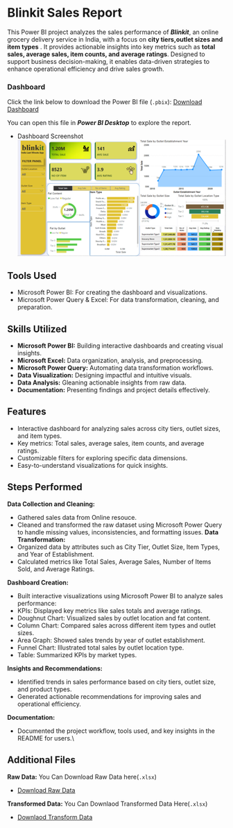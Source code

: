 
# Blinkit Sales Report

This Power BI project analyzes the sales performance of ***Blinkit***, an online grocery delivery service in India, with a focus on **city tiers,outlet sizes and item types** . It provides actionable insights into key metrics such as **total sales, average sales, item counts, and average ratings**. Designed to support business decision-making, it enables data-driven strategies to enhance operational efficiency and drive sales growth.

### Dashboard
Click the link below to download the Power BI file (`.pbix`):
[Download Dashboard](https://github.com/anuragba01/Power_bi_blinkit_sales_report/blob/main/blinkit_sale_report.pbix)

 You can open this file in ***Power BI Desktop*** to explore the report.

- Dashboard Screenshot
![Alt Text](https://github.com/anuragba01/Power_bi_blinkit_sales_report/blob/main/Blinkit_dashboard_screenshot.png)



## Tools Used
- Microsoft Power BI: For creating the dashboard and visualizations.
- Microsoft Power Query & Excel: For data transformation, cleaning, and preparation.
## Skills Utilized
- **Microsoft Power BI:** Building interactive dashboards and creating visual insights.
- **Microsoft Excel:** Data organization, analysis, and preprocessing.
- **Microsoft Power Query:** Automating data transformation workflows.
- **Data Visualization:** Designing impactful and intuitive visuals.
- **Data Analysis:** Gleaning actionable insights from raw data.
- **Documentation:** Presenting findings and project details effectively. 
## Features
- Interactive dashboard for analyzing sales across city tiers, outlet sizes, and item types.
- Key metrics: Total sales, average sales, item counts, and   average ratings.
- Customizable filters for exploring specific data dimensions.
- Easy-to-understand visualizations for quick insights.




## Steps Performed
**Data Collection and Cleaning:**
  - Gathered sales data from Online resouce.
  - Cleaned and transformed the raw dataset using Microsoft Power Query to handle missing values, inconsistencies, and formatting issues.
**Data Transformation:**
- Organized data by attributes such as City Tier, Outlet Size, Item Types, and Year of Establishment.
- Calculated metrics like Total Sales, Average Sales, Number of Items Sold, and Average Ratings.
  
**Dashboard Creation:**
- Built interactive visualizations using Microsoft Power BI to analyze sales performance:
- KPIs: Displayed key metrics like sales totals and average ratings.
- Doughnut Chart: Visualized sales by outlet location and fat content.
- Column Chart: Compared sales across different item types and outlet sizes.
- Area Graph: Showed sales trends by year of outlet establishment.
- Funnel Chart: Illustrated total sales by outlet location type.
- Table: Summarized KPIs by market types.

**Insights and Recommendations:**
- Identified trends in sales performance based on city tiers, outlet size, and product types.
- Generated actionable recommendations for improving sales and operational efficiency.
  
**Documentation:**
- Documented the project workflow, tools used, and key insights in the README for users.\
  
## Additional Files 

**Raw Data:** You Can Download Raw Data here(`.xlsx`)
  - [Download Raw Data](https://github.com/anuragba01/Power_bi_blinkit_sales_report/blob/main/BlinkIT%20Grocery%20Data%20(1).xlsx)


**Transformed Data:** You Can Downlaod Transformed Data Here(`.xlsx`)
   - [Downlaod Transform Data](https://github.com/anuragba01/Power_bi_blinkit_sales_report/blob/main/blinkitcleandata.xlsx)
